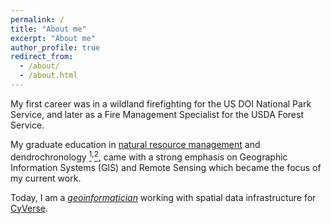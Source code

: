 ```yaml
---
permalink: /
title: "About me"
excerpt: "About me"
author_profile: true
redirect_from: 
  - /about/
  - /about.html
---
```

My first career was in a wildland firefighting for the US DOI National Park Service, and later as a Fire Management Specialist for the USDA Forest Service.

My graduate education in [natural resource management](https://snre.arizona.edu/) and dendrochronology [<sup>1</sup>](https://ltrr.arizona.edu/)<sup>,</sup>[<sup>2</sup>](http://rmtrr.org/), came with a strong emphasis on Geographic Information Systems (GIS) and Remote Sensing which became the focus of my current work.

Today, I am a [*geoinformatician*](https://en.wikipedia.org/wiki/Geoinformatics) working with spatial data infrastructure for [CyVerse](http://www.cyverse.org).
